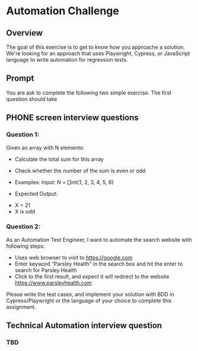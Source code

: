 # Automation Challenge

## Overview
The goal of this exercise is to get to know how you approache a solution. 
We're looking for an approach that uses Playwright, Cypress, or JavaScript language to write automation for regression tests. 

## Prompt
You are ask to complete the following two simple exercise.  The first question should take 

## PHONE screen interview questions
### Question 1: 
Given an array with N elements:
* Calculate the total sum for this array
* Check whether the number of the sum is even or odd

* Examples:
Input: N = []int{1, 2, 3, 4, 5, 6}

* Expected Output:
- X = 21
- X is odd

 

### Question 2:
As an Automation Test Engineer, I want to automate the search website with following steps:
* Uses web browser to visit to https://google.com 
* Enter keyword “Parsley Health” in the search box and hit the enter to search for Parsley Health
* Click to the first result, and expect it will redirect to the website https://www.parsleyhealth.com

Please write the test cases, and implement your solution with BDD in Cypress/Playwright or the language of your choice to complete this assignment.

## Technical Automation interview question
### TBD
